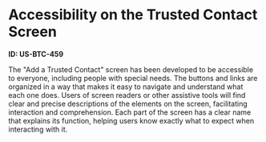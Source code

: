 # Accessibility on the Trusted Contact Screen

**ID: US-BTC-459**

The "Add a Trusted Contact" screen has been developed to be accessible to everyone, including people with special needs. The buttons and links are organized in a way that makes it easy to navigate and understand what each one does. Users of screen readers or other assistive tools will find clear and precise descriptions of the elements on the screen, facilitating interaction and comprehension. Each part of the screen has a clear name that explains its function, helping users know exactly what to expect when interacting with it.